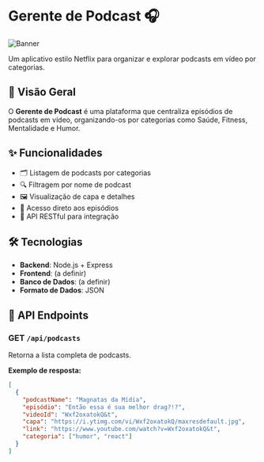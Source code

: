 # Gerente de Podcast 🎧

![Banner](https://via.placeholder.com/1200x400?text=Gerente+de+Podcast) <!-- Adicione um banner real posteriormente -->

Um aplicativo estilo Netflix para organizar e explorar podcasts em vídeo por categorias.

## 📌 Visão Geral

O **Gerente de Podcast** é uma plataforma que centraliza episódios de podcasts em vídeo, organizando-os por categorias como Saúde, Fitness, Mentalidade e Humor.

## ✨ Funcionalidades

- 🗂️ Listagem de podcasts por categorias
- 🔍 Filtragem por nome de podcast
- 🖼️ Visualização de capa e detalhes
- 🔗 Acesso direto aos episódios
- 📱 API RESTful para integração

## 🛠️ Tecnologias

- **Backend**: Node.js + Express
- **Frontend**: (a definir)
- **Banco de Dados**: (a definir)
- **Formato de Dados**: JSON

## 📡 API Endpoints

### GET `/api/podcasts`

Retorna a lista completa de podcasts.

**Exemplo de resposta:**
```json
[
  {
    "podcastName": "Magnatas da Mídia",
    "episódio": "Então essa é sua melhor drag?!?",
    "videoId": "Wxf2oxatokQ&t",
    "capa": "https://i.ytimg.com/vi/Wxf2oxatokQ/maxresdefault.jpg",
    "link": "https://www.youtube.com/watch?v=Wxf2oxatokQ&t",
    "categoria": ["humor", "react"]
  }
]